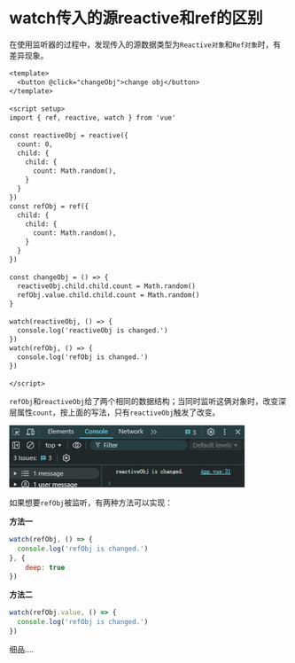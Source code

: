 # watch传入的源reactive和ref的区别
在使用监听器的过程中，发现传入的源数据类型为`Reactive对象`和`Ref对象`时，有差异现象。

```vue
<template>
  <button @click="changeObj">change obj</button>
</template>

<script setup>
import { ref, reactive, watch } from 'vue'

const reactiveObj = reactive({
  count: 0,
  child: {
    child: {
      count: Math.random(),
    }
  }
})
const refObj = ref({
  child: {
    child: {
      count: Math.random(),
    }
  }
})

const changeObj = () => {
  reactiveObj.child.child.count = Math.random()
  refObj.value.child.child.count = Math.random()
}

watch(reactiveObj, () => {
  console.log('reactiveObj is changed.')
})
watch(refObj, () => {
  console.log('refObj is changed.')
})
    
</script>
```

`refObj`和`reactiveObj`给了两个相同的数据结构；当同时监听这俩对象时，改变深层属性`count`，按上面的写法，只有`reactiveObj`触发了改变。

![image-20241031183620512](./markdown_assets/image-20241031183620512.png)



如果想要`refObj`被监听，有两种方法可以实现：

**方法一**

```js
watch(refObj, () => {
  console.log('refObj is changed.')
}, {
    deep: true
})
```

**方法二**

```js
watch(refObj.value, () => {
  console.log('refObj is changed.')
})
```



细品....